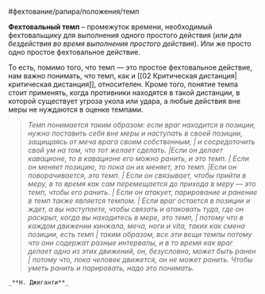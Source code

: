 #фехтование/рапира/положения/темп

**Фехтовальный темп** – промежуток времени, необходимый фехтовальщику для выполнения одного простого действия (_или для бездействия во время выполнения простого действия_). Или же просто одно простое фехтовальное действие.

То есть, помимо того, что темп — это простое фехтовальное действие, нам важно понимать, что темп, как и [[02 Критическая дистанция|критическая дистанция]], относителен. Кроме того, понятие темпа стоит применять, когда противники находятся в такой дистанции, в которой существует угроза укола или удара, а любые действия вне меры не нуждаются в оценке темпами.

>_Темп понимается таким образом: если враг находится в позиции, нужно поставить себя вне меры и наступать в своей позиции, защищаясь от меча врага своим собственным, | и сосредоточить свой ум на том, что тот желает сделать. |Если он делает кавационе, то в кавационе его можно ранить, и это темп. | Если он меняет позицию, то пока он их меняет, это темп. |Если он поворачивается, это темп. | Если он связывает, чтобы прийти в меру, в то время как сам перемещается до прихода в меру — это темп, чтобы его ранить. | Если он атакует, парирование и ранение в темп также является темпом. | Если враг остается в позиции и ждет, а вы наступаете, чтобы связать и атаковать туда, где он раскрыт, когда вы находитесь в мере, это темп, | потому что в каждом движении кинжала, меча, ноги и vita, таких как смена позиции, есть темп | таким образом, все эти вещи темпы потому что они содержат разные интервалы, и в то время как враг делает одно из этих движений, он, безусловно, может быть ранен | потому что, пока человек движется, он не может ранить. Чтобы уметь ранить и парировать, надо это понимать._
>
	_**Н. Джиганти**_

